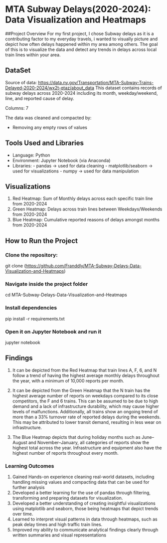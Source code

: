 # MTA Subway Delays(2020-2024): Data Visualization and Heatmaps

##Project Overview
For my first project, I chose Subway delays as it is a contributing factor to my everyday travels, i wanted to visually picture and depict how often delays happened within my area among others. The goal of this is to visualize the data and detect any trends in delays across local train lines within your area.

## DataSet

Source of data: https://data.ny.gov/Transportation/MTA-Subway-Trains-Delayed-2020-2024/wx2t-qtaz/about_data
This dataset contains records of subway delays across 2020-2024 including its month, weekday/weekend, line, and reported cause of delay.

Columns: 7

The data was cleaned and compacted by:
 - Removing any empty rows of values

## Tools Used and Libraries
 - Language: Python
 - Environment: Jupyter Notebook (via Anaconda)
 - Libraries:
       - pandas -> used for data cleaning
       - matplotlib/seaborn -> used for visualizations
       - numpy -> used for data manipulation

## Visualizations
  1. Red Heatmap: Sum of Monthly delays across each specific train line from 2020-2024
  2. Green Heatmap: Delays across train lines between Weekdays/Weekends from 2020-2024
  3. Blue Heatmap: Cumulative reported reasons of delays amongst months from 2020-2024

## How to Run the Project
### Clone the repository:
 git clone (https://github.com/Franddly/MTA-Subway-Delays-Data-Visualization-and-Heatmaps)
### Navigate inside the project folder
 cd MTA-Subway-Delays-Data-Visualization-and-Heatmaps
### Install dependencies
 pip install -r requirements.txt
### Open it on Jupyter Notebook and run it
 jupyter notebook

## Findings
1) It can be depicted from the Red Heatmap that train lines A, F, 6, and N follow a trend of having the highest average monthly delays throughout the year, with a minimum of 10,000 reports per month.

2) It can be depicted from the Green Heatmap that the N train has the highest average number of reports on weekdays compared to its close competitors, the F and 6 trains. This can be assumed to be due to high demand and a lack of infrastructure durability, which may cause higher levels of malfunctions. Additionally, all trains show an ongoing trend of more than a 33% turnover rate of reported delays during the weekends. This may be attributed to lower transit demand, resulting in less wear on infrastructure.

3) The Blue Heatmap depicts that during holiday months such as June–August and November–January, all categories of reports show the highest total across the year. Infrastructure and equipment also have the highest number of reports throughout every month.

### Learning Outcomes
1) Gained Hands-on experience cleaning real-world datasets, including handling missing values and compacting data that can be used for further analysis
2) Developed a better learning for the use of pandas through filtering, transforming and preparing datasets for visualization.
3) Developed a better understanding of creating insightful visualizations using matplotlib and seaborn, those being heatmaps that depict trends over time.
4) Learned to interpret visual patterns in data through heatmaps, such as peak delay times and high traffic train lines.
5) Improved my ability to communicate analytical findings clearly through written summaries and visual representations 




